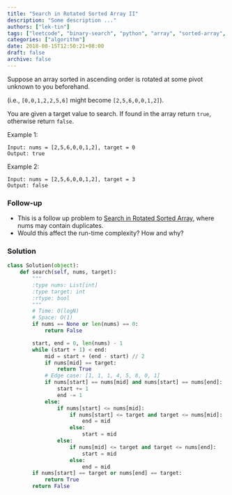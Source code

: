 ```yaml
---
title: "Search in Rotated Sorted Array II"
description: "Some description ..."
authors: ["lek-tin"]
tags: ["leetcode", "binary-search", "python", "array", "sorted-array", "logn"]
categories: ["algorithm"]
date: 2018-08-15T12:50:21+08:00
draft: false
archive: false
---
```

Suppose an array sorted in ascending order is rotated at some pivot unknown to you beforehand.

(i.e., `[0,0,1,2,2,5,6]` might become `[2,5,6,0,0,1,2]`).

You are given a target value to search. If found in the array return `true`, otherwise return `false`.

Example 1:
```
Input: nums = [2,5,6,0,0,1,2], target = 0
Output: true
```
Example 2:
```
Input: nums = [2,5,6,0,0,1,2], target = 3
Output: false
```
### Follow-up
- This is a follow up problem to [Search in Rotated Sorted Array](https://leetcode.com/problems/search-in-rotated-sorted-array/description/), where nums may contain duplicates.
- Would this affect the run-time complexity? How and why?

### Solution
```python
class Solution(object):
    def search(self, nums, target):
        """
        :type nums: List[int]
        :type target: int
        :rtype: bool
        """
        # Time: O(logN)
        # Space: O(1)
        if nums == None or len(nums) == 0:
            return False

        start, end = 0, len(nums) - 1
        while (start + 1) < end:
            mid = start + (end - start) // 2
            if nums[mid] == target:
                return True
            # Edge case: [1, 1, 1, 4, 5, 8, 0, 1]
            if nums[start] == nums[mid] and nums[start] == nums[end]:
                start += 1
                end -= 1
            else:
                if nums[start] <= nums[mid]:
                    if nums[start] <= target and target <= nums[mid]:
                        end = mid
                    else:
                        start = mid
                else:
                    if nums[mid] <= target and target <= nums[end]:
                        start = mid
                    else:
                        end = mid
        if nums[start] == target or nums[end] == target:
            return True
        return False
```
